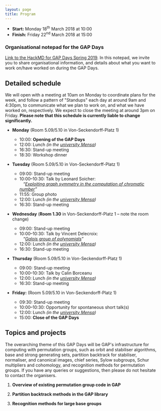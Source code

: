 ```yaml
---
layout: page
title: Program
---
```


* __Start:__ Monday 18<sup>th</sup> March 2018 at 10:00
* __Finish:__ Friday 22<sup>nd</sup> March 2018 at 15:00

### Organisational notepad for the GAP Days

[Link to the HackMD for GAP Days Spring
2019](https://hackmd.io/9ctY1jNaTiOm2-eUUQOjlw).  In this notepad, we invite you
to share organisational information, and details about what you want to work
on/have worked on during the GAP Days.


## Detailed schedule

We will open with a meeting at 10am on Monday to coordinate plans for the week,
and follow a pattern of "Standups" each day at around 9am and 4:30pm, to
communicate what we plan to work on, and what we have worked on, respectively.
We expect to close the meeting at around 3pm on Friday. **Please note that this
schedule is currently liable to change significantly.**

- **Monday** (Room 5.09/5.10 in Von-Seckendorff-Platz 1)
  - 10:00: **Opening of the GAP Days**
  - 12:00: Lunch *(in the [university Mensa](https://www.studentenwerk-halle.de/mensen-cafebars/mensen-in-halle/heidemensa-mit-cafebar/))*
  - 16:30: Stand-up meeting
  - 18:30: Workshop dinner

- **Tuesday** (Room 5.09/5.10 in Von-Seckendorff-Platz 1)
  - 09:00: Stand-up meeting
  - 10:00–10:30: Talk by Leonard Soicher:
  <br />&nbsp;&nbsp;
  *“<a href="{{ site.baseurl }}/abstracts/soicher">Exploiting graph symmetry in the computation of chromatic number</a>”*
  - 11:55: Group photo
  - 12:00: Lunch *(in the [university Mensa](https://www.studentenwerk-halle.de/mensen-cafebars/mensen-in-halle/heidemensa-mit-cafebar/))*
  - 16:30: Stand-up meeting

- **Wednesday** (**Room 1.30** in Von-Seckendorff-Platz 1 – note the room change)
  - 09:00: Stand-up meeting
  - 10:00–10:30: Talk by Vincent Delecroix:
  <br />&nbsp;&nbsp;
  *“<a href="{{ site.baseurl }}/abstracts/delecroix">Galois group of polynomials</a>”*
  - 12:00: Lunch *(in the [university Mensa](https://www.studentenwerk-halle.de/mensen-cafebars/mensen-in-halle/heidemensa-mit-cafebar/))*
  - 16:30: Stand-up meeting

- **Thursday** (Room 5.09/5.10 in Von-Seckendorff-Platz 1)
  - 09:00: Stand-up meeting
  - 10:00–10:30: Talk by Calin Borceanu
  - 12:00: Lunch *(in the [university Mensa](https://www.studentenwerk-halle.de/mensen-cafebars/mensen-in-halle/heidemensa-mit-cafebar/))*
  - 16:30: Stand-up meeting

- **Friday:** (Room 5.09/5.10 in Von-Seckendorff-Platz 1)
  - 09:30: Stand-up meeting
  - 10:00–10:30: Opportunity for spontaneous short talk(s)
  - 12:00: Lunch *(in the [university Mensa](https://www.studentenwerk-halle.de/mensen-cafebars/mensen-in-halle/heidemensa-mit-cafebar/))*
  - 15:00: **Close of the GAP Days**


## Topics and projects

The overarching theme of this GAP Days will be GAP's infrastructure for
computing with permutation groups, such as orbit and stabiliser algorithms, base
and strong generating sets, partition backtrack for stabiliser, normaliser, and
canonical images, chief series, Sylow subgroups, Schur multipliers and
cohomology, and recognition methods for permutation groups.  If you have any
queries or suggestions, then please do not hesitate to contact the organisers.

1. __Overview of existing permutation group code in GAP__

2. __Partition backtrack methods in the GAP library__

3. __Recognition methods for large base groups__
